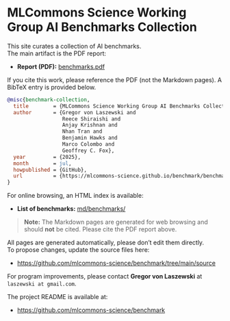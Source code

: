 # MLCommons Science Working Group AI Benchmarks Collection

This site curates a collection of AI benchmarks.  
The main artifact is the PDF report:

- **Report (PDF):** [benchmarks.pdf](benchmarks.pdf)

If you cite this work, please reference the PDF (not the Markdown pages). A BibTeX entry is provided below.

```bibtex
@misc{benchmark-collection,
  title        = {MLCommons Science Working Group AI Benchmarks Collection},
  author       = {Gregor von Laszewski and
                  Reece Shiraishi and
                  Anjay Krishnan and
                  Nhan Tran and
                  Benjamin Hawks and
                  Marco Colombo and
                  Geoffrey C. Fox},
  year         = {2025},
  month        = jul,
  howpublished = {GitHub},
  url          = {https://mlcommons-science.github.io/benchmark/benchmarks.pdf}
}
```

For online browsing, an HTML index is available:

- **List of benchmarks:** [md/benchmarks/](md/benchmarks/)

> **Note:** The Markdown pages are generated for web browsing and should **not** be cited. Please cite the PDF report above.

All pages are generated automatically, please don’t edit them directly.  
To propose changes, update the source files here:

- <https://github.com/mlcommons-science/benchmark/tree/main/source>

For program improvements, please contact **Gregor von Laszewski** at `laszewski at gmail.com`.

The project README is available at:

- <https://github.com/mlcommons-science/benchmark>
